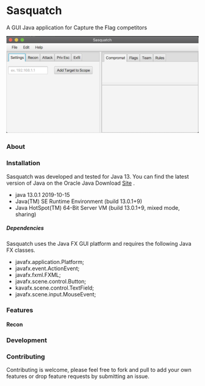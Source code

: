 # Sasquatch
A GUI Java application for Capture the Flag competitors

![](assets/images/sasquatch-redWoods-v0.01.png)


### About 

### Installation 
Sasquatch was developed and tested for Java 13. You can find the latest version of Java on the Oracle Java Download [Site](https://www.java.com/en/download/) . 
+ java 13.0.1 2019-10-15
+ Java(TM) SE Runtime Environment (build 13.0.1+9)
+ Java HotSpot(TM) 64-Bit Server VM (build 13.0.1+9, mixed mode, sharing)

##### Dependencies 
Sasquatch uses the Java FX GUI platform and requires the following Java FX classes.

 + javafx.application.Platform;
 + javafx.event.ActionEvent;
 + javafx.fxml.FXML;
 + javafx.scene.control.Button;
 + kavafx.scene.control.TextField;
 + javafx.scene.input.MouseEvent;

### Features

#### Recon

### Development


### Contributing 
Contributing is welcome, please feel free to fork and pull to add your own features or drop feature requests by submitting an issue. 
